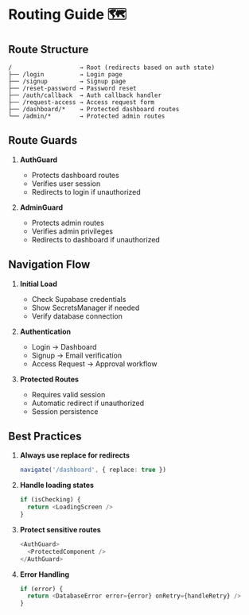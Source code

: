# Routing Guide 🗺️

## Route Structure

```
/                   → Root (redirects based on auth state)
├── /login          → Login page
├── /signup         → Signup page
├── /reset-password → Password reset
├── /auth/callback  → Auth callback handler
├── /request-access → Access request form
├── /dashboard/*    → Protected dashboard routes
└── /admin/*        → Protected admin routes
```

## Route Guards

1. **AuthGuard**
   - Protects dashboard routes
   - Verifies user session
   - Redirects to login if unauthorized

2. **AdminGuard**
   - Protects admin routes
   - Verifies admin privileges
   - Redirects to dashboard if unauthorized

## Navigation Flow

1. **Initial Load**
   - Check Supabase credentials
   - Show SecretsManager if needed
   - Verify database connection

2. **Authentication**
   - Login → Dashboard
   - Signup → Email verification
   - Access Request → Approval workflow

3. **Protected Routes**
   - Requires valid session
   - Automatic redirect if unauthorized
   - Session persistence

## Best Practices

1. **Always use replace for redirects**
   ```typescript
   navigate('/dashboard', { replace: true })
   ```

2. **Handle loading states**
   ```typescript
   if (isChecking) {
     return <LoadingScreen />
   }
   ```

3. **Protect sensitive routes**
   ```typescript
   <AuthGuard>
     <ProtectedComponent />
   </AuthGuard>
   ```

4. **Error Handling**
   ```typescript
   if (error) {
     return <DatabaseError error={error} onRetry={handleRetry} />
   }
   ```